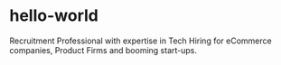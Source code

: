 # hello-world

Recruitment Professional with expertise in Tech Hiring for eCommerce companies, Product Firms and booming start-ups.
